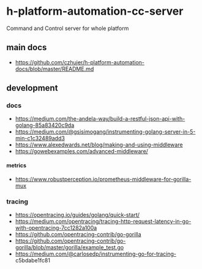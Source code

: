 # h-platform-automation-cc-server
Command and Control server for whole platform

## main docs 
- https://github.com/czhujer/h-platform-automation-docs/blob/master/README.md

## development

### docs
- https://medium.com/the-andela-way/build-a-restful-json-api-with-golang-85a83420c9da
- https://medium.com/@gsisimogang/instrumenting-golang-server-in-5-min-c1c32489add3
- https://www.alexedwards.net/blog/making-and-using-middleware
- https://gowebexamples.com/advanced-middleware/

#### metrics
- https://www.robustperception.io/prometheus-middleware-for-gorilla-mux

### tracing
- https://opentracing.io/guides/golang/quick-start/
- https://medium.com/opentracing/tracing-http-request-latency-in-go-with-opentracing-7cc1282a100a
- https://github.com/opentracing-contrib/go-gorilla
- https://github.com/opentracing-contrib/go-gorilla/blob/master/gorilla/example_test.go
- https://medium.com/@carlosedp/instrumenting-go-for-tracing-c5bdabe1fc81

## testing commands
```
curl  -d '{"key1":"value1", "key2":"value2"}' -H "Content-Type: application/json" -X POST 127.0.0.1:8080/calculoid/webhook -i
```
```
curl  -d @test-data.json -H "Content-Type: application/json" -X POST 127.0.0.1:8080/calculoid/webhook -i
```
